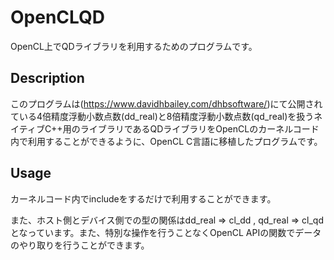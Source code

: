 # OpenCLQD
OpenCL上でQDライブラリを利用するためのプログラムです。

## Description
このプログラムは(https://www.davidhbailey.com/dhbsoftware/)にて公開されている4倍精度浮動小数点数(dd_real)と8倍精度浮動小数点数(qd_real)を扱うネイティブC++用のライブラリであるQDライブラリをOpenCLのカーネルコード内で利用することができるように、OpenCL C言語に移植したプログラムです。

## Usage
カーネルコード内でincludeをするだけで利用することができます。

また、ホスト側とデバイス側での型の関係はdd_real => cl_dd , qd_real => cl_qd　となっています。また、特別な操作を行うことなくOpenCL APIの関数でデータのやり取りを行うことができます。
